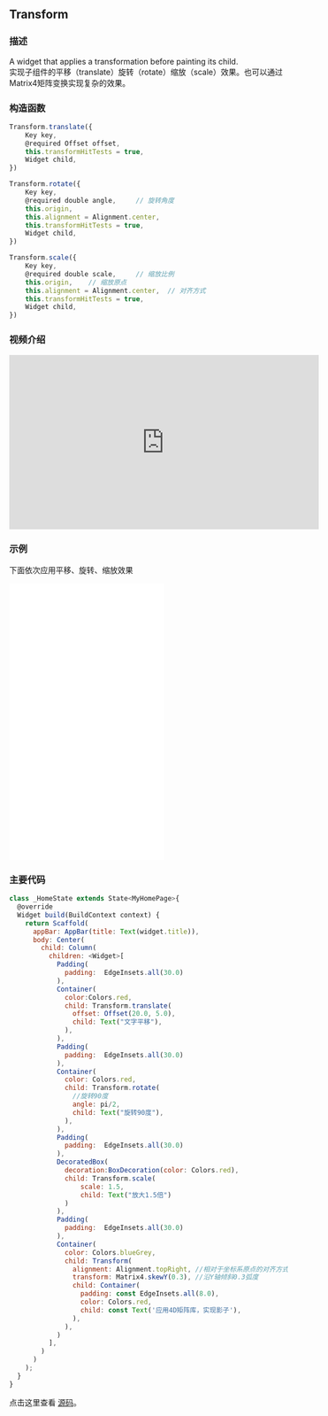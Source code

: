 ## Transform

### 描述
A widget that applies a transformation before painting its child.  
实现子组件的平移（translate）旋转（rotate）缩放（scale）效果。也可以通过Matrix4矩阵变换实现复杂的效果。

### 构造函数
```javascript
Transform.translate({
    Key key,
    @required Offset offset,
    this.transformHitTests = true,
    Widget child,
})

Transform.rotate({
    Key key,
    @required double angle,     // 旋转角度
    this.origin,
    this.alignment = Alignment.center,
    this.transformHitTests = true,
    Widget child,
})

Transform.scale({
    Key key,
    @required double scale,     // 缩放比例
    this.origin,    // 缩放原点
    this.alignment = Alignment.center,  // 对齐方式
    this.transformHitTests = true,
    Widget child,
})
```
### 视频介绍
<iframe width="560" height="315" src="https://www.youtube.com/embed/9z_YNlRlWfA" frameborder="0" allow="accelerometer; autoplay; encrypted-media; gyroscope; picture-in-picture" allowfullscreen></iframe>

### 示例  
下面依次应用平移、旋转、缩放效果
<iframe src="./web/index.html" width="280px" height="500px" frameborder="0" scrolling="no"></iframe>

### 主要代码
```javascript
class _HomeState extends State<MyHomePage>{
  @override
  Widget build(BuildContext context) {
    return Scaffold(
      appBar: AppBar(title: Text(widget.title)),
      body: Center(
        child: Column(
          children: <Widget>[
            Padding(
              padding:  EdgeInsets.all(30.0)
            ),
            Container(
              color:Colors.red,
              child: Transform.translate(
                offset: Offset(20.0, 5.0),
                child: Text("文字平移"),
              ),
            ),
            Padding(
              padding:  EdgeInsets.all(30.0)
            ),
            Container(
              color: Colors.red,
              child: Transform.rotate(
                //旋转90度
                angle: pi/2,
                child: Text("旋转90度"),
              ),
            ),
            Padding(
              padding:  EdgeInsets.all(30.0)
            ),
            DecoratedBox(
              decoration:BoxDecoration(color: Colors.red),
              child: Transform.scale(
                  scale: 1.5, 
                  child: Text("放大1.5倍")
              )
            ),
            Padding(
              padding:  EdgeInsets.all(30.0)
            ),
            Container(
              color: Colors.blueGrey,
              child: Transform(
                alignment: Alignment.topRight, //相对于坐标系原点的对齐方式
                transform: Matrix4.skewY(0.3), //沿Y轴倾斜0.3弧度
                child: Container(
                  padding: const EdgeInsets.all(8.0),
                  color: Colors.red,
                  child: const Text('应用4D矩阵库，实现影子'),
                ),
              ),
            )
          ],
        ) 
      )
    ); 
  }
}
```

点击这里查看 [源码](./web/main.dart)。

